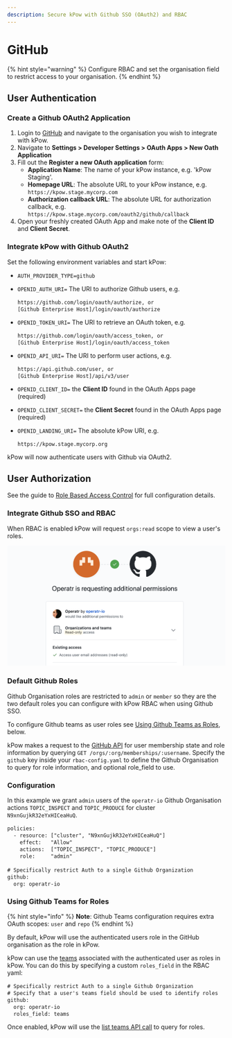 ```yaml
---
description: Secure kPow with Github SSO (OAuth2) and RBAC
---
```


# GitHub

{% hint style="warning" %}
Configure RBAC and set the organisation field to restrict access to your organisation.
{% endhint %}

## User Authentication

### Create a Github OAuth2 Application

1. Login to [GitHub](https://github.com/) and navigate to the organisation you wish to integrate with kPow.
2. Navigate to **Settings &gt; Developer Settings &gt; OAuth Apps &gt; New Oath Application**
3. Fill out the **Register a new OAuth application** form:
   * **Application Name**: The name of your kPow instance, e.g. 'kPow Staging'.
   * **Homepage URL**: The absolute URL to your kPow instance, e.g. `https://kpow.stage.mycorp.com`
   * **Authorization callback URL**: The absolute URL for authorization callback, e.g. `https://kpow.stage.mycorp.com/oauth2/github/callback`
4. Open your freshly created OAuth App and make note of the **Client ID** and **Client Secret**.

### Integrate kPow with Github OAuth2

Set the following environment variables and start kPow:

* `AUTH_PROVIDER_TYPE=github`
* `OPENID_AUTH_URI=` The URI to authorize Github users, e.g.

  ```text
  https://github.com/login/oauth/authorize, or
  [Github Enterprise Host]/login/oauth/authorize
  ```

* `OPENID_TOKEN_URI=` The URI to retrieve an OAuth token, e.g.

  ```text
  https://github.com/login/oauth/access_token, or
  [Github Enterprise Host]/login/oauth/access_token
  ```

* `OPENID_API_URI=` The URI to perform user actions, e.g.

  ```text
  https://api.github.com/user, or
  [Github Enterprise Host]/api/v3/user
  ```

* `OPENID_CLIENT_ID=` the **Client ID** found in the OAuth Apps page \(required\)
* `OPENID_CLIENT_SECRET=` the **Client Secret** found in the OAuth Apps page \(required\)
* `OPENID_LANDING_URI=` The absolute kPow URI, e.g.

  ```text
  https://kpow.stage.mycorp.org
  ```

kPow will now authenticate users with Github via OAuth2.

## User Authorization

See the guide to [Role Based Access Control](../../authorization/role-based-access-control.md) for full configuration details.

### Integrate Github SSO and RBAC

When RBAC is enabled kPow will request `orgs:read` scope to view a user's roles.

![](../../.gitbook/assets/screen-shot-2020-08-07-at-12.03.11-pm.png)

### Default Github Roles

Github Organisation roles are restricted to `admin` or `member` so they are the two default roles you can configure with kPow RBAC when using Github SSO. 

To configure Github teams as user roles see [Using Github Teams as Roles](github.md#using-github-teams-for-roles), below.

kPow makes a request to the [GitHub API](https://developer.github.com/v3/orgs/members/#get-organization-membership-for-a-user) for user membership state and role information by querying  `GET /orgs/:org/memberships/:username`. Specify the `github` key inside your `rbac-config.yaml` to define the Github Organisation to query for role information, and optional role\_field to use.

### Configuration

In this example we grant `admin` users of the `operatr-io` Github Organisation actions `TOPIC_INSPECT` and `TOPIC_PRODUCE` for cluster `N9xnGujkR32eYxHICeaHuQ`.

```text
policies:
  - resource: ["cluster", "N9xnGujkR32eYxHICeaHuQ"]
    effect:   "Allow"
    actions:  ["TOPIC_INSPECT", "TOPIC_PRODUCE"]
    role:     "admin"

# Specifically restrict Auth to a single Github Organization
github:
  org: operatr-io
```

### Using Github Teams for Roles

{% hint style="info" %}
**Note**: Github Teams configuration requires extra OAuth scopes: `user` and `repo`
{% endhint %}

By default, kPow will use the authenticated users role in the GitHub organisation as the role in kPow. 

kPow can use the [teams](https://docs.github.com/en/rest/reference/teams) associated with the authenticated user as roles in kPow. You can do this by specifying a custom `roles_field` in the RBAC yaml:

```text
# Specifically restrict Auth to a single Github Organization
# Specify that a user's teams field should be used to identify roles
github:
  org: operatr-io
  roles_field: teams
```

Once enabled, kPow will use the [list teams API call](https://docs.github.com/en/rest/reference/teams#list-teams-for-the-authenticated-user) to query for roles. 

